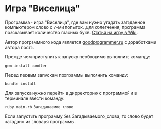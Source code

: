 Игра "Виселица"
===
Программа - игра "Виселица", где вам нужно угадать загаданное компьютером слово с 7-ми попыток. Для облегчения, программа позсказывает количество гласных букв.
[Статья на игру в Wiki](https://ru.wikipedia.org/wiki/%D0%92%D0%B8%D1%81%D0%B5%D0%BB%D0%B8%D1%86%D0%B0_(%D0%B8%D0%B3%D1%80%D0%B0)).

Автор программного кода является [goodprogrammer.ru](https://goodprogrammer.ru/) с доработками автора поста.

Прежде чем приступить к запуску необходимо выполнить команду:

    gem install bundler

Перед первым запускам программы выполнить команду:

	bundle install

Для запуска нужно перейти в дирректорию с программой и в терминале ввести команду:

	ruby main.rb Загадываемое_слово

Если запустить программу без Загадываемого_слова, то слово будет загадано из словаря программы.
